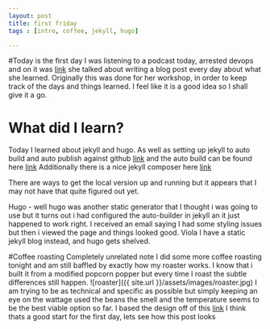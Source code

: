 ```yaml
---
layout: post
title: first friday
tags : [intro, coffee, jekyll, hugo]

---
```


#Today is the first day
I was listening to a podcast today, arrested devops and on it was  [link](https://jvns.ca/ "julia evans") she talked about writing a blog post every day about what she learned.  Originally this was done for her workshop, in order to keep track of the days and things learned.  I feel like it is a good idea so I shall give it a go.

# What did I learn?
Today I learned about jekyll and hugo. As well as setting up jekyll to auto build and auto publish against github [link](https://jekyllrb.com/docs/posts/ "jeykll") and the auto build can be found here  [link](https://help.github.com/articles/using-jekyll-as-a-static-site-generator-with-github-pages/ "github help pages about jekyll")   Additionally there is a nice jekyll composer here [link](https://github.com/jekyll/jekyll-compose "jekyll-compose")

There are ways to get the local version up and running but it appears that I may not have that quite figured out yet.

Hugo - well hugo was another static generator that I thought i was going to use but it turns out i had configured the auto-builder in jekyll an it just happened to work right.   I received an email saying I had some styling issues but then i viewed the page and things looked good.  Viola I have a static jekyll blog instead, and hugo gets shelved.  

#Coffee roasting
Completely unrelated note I did some more coffee roasting tonight and am still baffled by exactly how my roaster works. I know that i built it from a modified popcorn popper but every time I roast the subtle differences still happen. ![roaster]({{ site.url }}/assets/images/roaster.jpg)
 I am trying to be as technical and specific as possible but simply keeping an eye on the wattage used the beans the smell and the temperature seems to be the best viable option so far. I based the design off of this [link](https://ineedcoffee.com/west-bend-popper-2-rewire-coffee-roasting/ "rewire")
 I think thats a good start for the first day,  lets see how this post looks